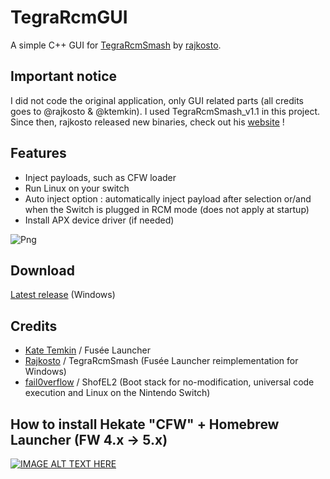 # TegraRcmGUI
A simple C++ GUI for [TegraRcmSmash](https://github.com/rajkosto/TegraRcmSmash) by [rajkosto](https://github.com/rajkosto). 

## Important notice
I did not code the original application, only GUI related parts (all credits goes to @rajkosto & @ktemkin).
I used TegraRcmSmash_v1.1 in this project. Since then, rajkosto released new binaries, check out his [website](https://switchtools.sshnuke.net/) !

## Features
- Inject payloads, such as CFW loader
- Run Linux on your switch 
- Auto inject option : automatically inject payload after selection or/and when the Switch is plugged in RCM mode (does not apply at startup)
- Install APX device driver (if needed)

![Png](http://splatoon.eu/tuto_switch/TegraRcmGUI_v1.2.png)

## Download
[Latest release](https://github.com/eliboa/TegraRcmGUI/releases) (Windows)

## Credits
- [Kate Temkin](https://github.com/ktemkin) / Fusée Launcher
- [Rajkosto](https://github.com/rajkosto) / TegraRcmSmash (Fusée Launcher reimplementation for Windows)
- [fail0verflow](https://github.com/fail0verflow) / ShofEL2 (Boot stack for no-modification, universal code execution and Linux on the Nintendo Switch)

## How to install Hekate "CFW" + Homebrew Launcher (FW 4.x -> 5.x)
[![IMAGE ALT TEXT HERE](https://img.youtube.com/vi/25SnHathrHk/0.jpg)](https://www.youtube.com/watch?v=25SnHathrHk)


